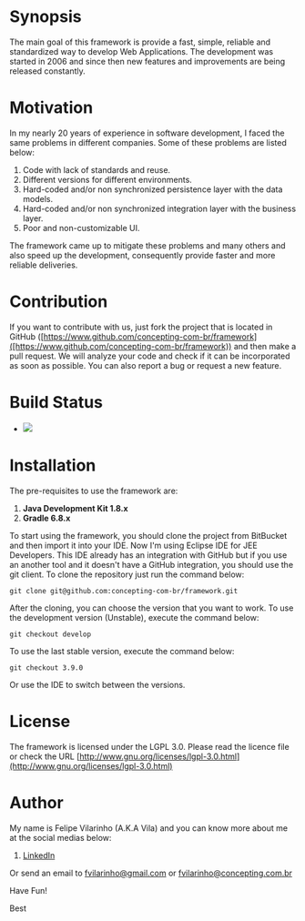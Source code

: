 Synopsis
========

The main goal of this framework is provide a fast, simple, reliable and standardized way to develop Web Applications.
The development was started in 2006 and since then new features and improvements are being released constantly.


Motivation
==========

In my nearly 20 years of experience in software development, I faced the same problems in different companies. Some of these problems are listed below:

1. Code with lack of standards and reuse.
2. Different versions for different environments.
3. Hard-coded and/or non synchronized persistence layer with the data models.
4. Hard-coded and/or non synchronized integration layer with the business layer.
5. Poor and non-customizable UI.

The framework came up to mitigate these problems and many others and also speed up the development, consequently provide faster and more reliable deliveries.


Contribution
============

If you want to contribute with us, just fork the project that is located in GitHub ([https://www.github.com/concepting-com-br/framework]([https://www.github.com/concepting-com-br/framework)) and then make a pull request. We will analyze your code and check if it can be incorporated as soon as possible. You can also report a bug or request a new feature.


Build Status
============

* ![](https://github.com/concepting-com-br/framework/workflows/CI/CD/badge.svg)


Installation
============

The pre-requisites to use the framework are:

1. **Java Development Kit 1.8.x**
2. **Gradle 6.8.x**

To start using the framework, you should clone the project from BitBucket and then import it into your IDE.
Now I'm using Eclipse IDE for JEE Developers. This IDE already has an integration with GitHub but if you use an another tool and it doesn't have a GitHub integration, you should use the git client. To clone the repository just run the command below:

`git clone git@github.com:concepting-com-br/framework.git`

After the cloning, you can choose the version that you want to work.
To use the development version (Unstable), execute the command below:

`git checkout develop`

To use the last stable version, execute the command below:

`git checkout 3.9.0`

Or use the IDE to switch between the versions.


License
=======

The framework is licensed under the LGPL 3.0. Please read the licence file or check the URL [http://www.gnu.org/licenses/lgpl-3.0.html](http://www.gnu.org/licenses/lgpl-3.0.html)


Author
======

My name is Felipe Vilarinho (A.K.A Vila) and you can know more about me at the social medias below:

1. [LinkedIn](https://br.linkedin.com/in/fvilarinho)

Or send an email to fvilarinho@gmail.com or fvilarinho@concepting.com.br

Have Fun!

Best
